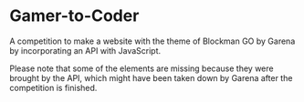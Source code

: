 # Gamer-to-Coder

A competition to make a website with the theme of Blockman GO by Garena by incorporating an API with JavaScript.

Please note that some of the elements are missing because they were brought by the API, which might have been taken down by Garena after the competition is finished.
